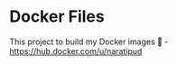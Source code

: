# Docker Files

This project to build my Docker images :whale: - <https://hub.docker.com/u/naratipud>
